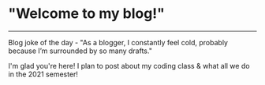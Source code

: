 # "Welcome to my blog!"
---

Blog joke of the day - "As a blogger, I constantly feel cold, probably because I’m surrounded by so many drafts."

I'm glad you're here! I plan to post about my coding class & what all we do in the 2021 semester!
